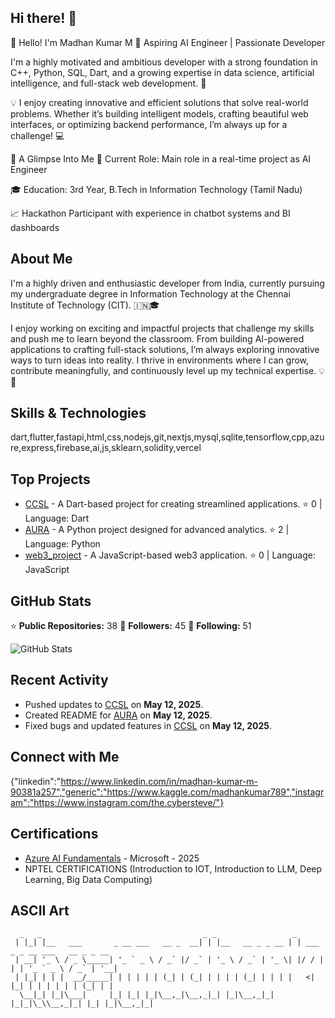 ## Hi there! 👋

👋 Hello! I'm Madhan Kumar M
🎯 Aspiring AI Engineer | Passionate Developer 

I'm a highly motivated and ambitious developer with a strong foundation in C++, Python, SQL, Dart, and a growing expertise in data science, artificial intelligence, and full-stack web development. 🚀

💡 I enjoy creating innovative and efficient solutions that solve real-world problems. Whether it’s building intelligent models, crafting beautiful web interfaces, or optimizing backend performance, I’m always up for a challenge! 💻

🌟 A Glimpse Into Me
💼 Current Role: Main role in a real-time project as AI Engineer

🎓 Education: 3rd Year, B.Tech in Information Technology (Tamil Nadu)

📈 Hackathon Participant with experience in chatbot systems and BI dashboards


## About Me

I'm a highly driven and enthusiastic developer from India, currently pursuing my undergraduate degree in Information Technology at the Chennai Institute of Technology (CIT). 🇮🇳🎓

I enjoy working on exciting and impactful projects that challenge my skills and push me to learn beyond the classroom. From building AI-powered applications to crafting full-stack solutions, I’m always exploring innovative ways to turn ideas into reality. I thrive in environments where I can grow, contribute meaningfully, and continuously level up my technical expertise. 💡🚀

## Skills & Technologies

dart,flutter,fastapi,html,css,nodejs,git,nextjs,mysql,sqlite,tensorflow,cpp,azure,express,firebase,ai,js,sklearn,solidity,vercel

## Top Projects

- [CCSL](https://github.com/the-madhankumar/CCSL) - A Dart-based project for creating streamlined applications. ⭐ 0 | Language: Dart
- [AURA](https://github.com/the-madhankumar/AURA) - A Python project designed for advanced analytics. ⭐ 2 | Language: Python
- [web3_project](https://github.com/the-madhankumar/web3_project) - A JavaScript-based web3 application. ⭐ 0 | Language: JavaScript



## GitHub Stats

⭐ **Public Repositories:** 38
👥 **Followers:** 45
👤 **Following:** 51

![GitHub Stats](https://github-readme-stats.vercel.app/api?username=the-madhankumar&show_icons=true&theme=radical)

## Recent Activity

- Pushed updates to [CCSL](https://github.com/the-madhankumar/CCSL) on **May 12, 2025**.
- Created README for [AURA](https://github.com/the-madhankumar/AURA) on **May 12, 2025**.
- Fixed bugs and updated features in [CCSL](https://github.com/the-madhankumar/CCSL) on **May 12, 2025**.

## Connect with Me

{"linkedin":"https://www.linkedin.com/in/madhan-kumar-m-90381a257","generic":"https://www.kaggle.com/madhankumar789","instagram":"https://www.instagram.com/the.cybersteve/"}

## Certifications

- [Azure AI Fundamentals](https://learn.microsoft.com/en-us/users/themadhankumar/credentials/certification/azure-ai-fundamentals?tab=credentials-tab) - Microsoft - 2025
- NPTEL CERTIFICATIONS (Introduction to IOT, Introduction to LLM, Deep Learning, Big Data Computing)


## ASCII Art

```
  _   _                                    _ _                 _                               
 | |_| |__   ___       _ __ ___   __ _  __| | |__   __ _ _ __ | | ___   _ _ __ ___   __ _ _ __ 
 | __| '_ \ / _ \_____| '_ ` _ \ / _` |/ _` | '_ \ / _` | '_ \| |/ / | | | '_ ` _ \ / _` | '__|
 | |_| | | |  __/_____| | | | | | (_| | (_| | | | | (_| | | | |   <| |_| | | | | | | (_| | |   
  \__|_| |_|\___|     |_| |_| |_|\__,_|\__,_|_| |_|\__,_|_| |_|_|\_\\__,_|_| |_| |_|\__,_|_|   
                                                                                               
```
